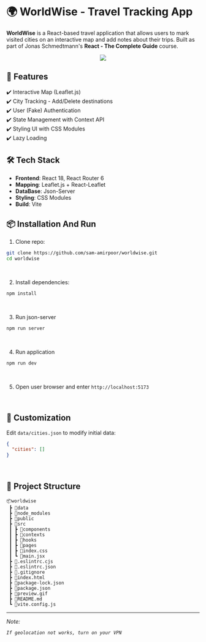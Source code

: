 # 🌍 WorldWise - Travel Tracking App

**WorldWise** is a React-based travel application that allows users to mark visited cities on an interactive map and add notes about their trips. Built as part of Jonas Schmedtmann's **React - The Complete Guide** course.

<div align="center">
  <img src="./preview.gif" />
</div>

## 🚀 Features

✔️ Interactive Map (Leaflet.js)  
✔️ City Tracking - Add/Delete destinations  
✔️ User (Fake) Authentication  
✔️ State Management with Context API  
✔️ Styling UI with CSS Modules  
✔️ Lazy Loading

## 🛠 Tech Stack

- **Frontend**: React 18, React Router 6
- **Mapping**: Leaflet.js + React-Leaflet
- **DataBase**: Json-Server
- **Styling**: CSS Modules
- **Build**: Vite

## 📦 Installation And Run

1. Clone repo:

```bash
git clone https://github.com/sam-amirpoor/worldwise.git
cd worldwise
```

<br />

2. Install dependencies:

```bash
npm install
```

<br />

3. Run json-server

```bash
npm run server
```

<br />

4. Run application

```bash
npm run dev
```

<br />

5. Open user browser and enter `http://localhost:5173`

<br />

## 🔧 Customization

Edit `data/cities.json` to modify initial data:

```json
{
  "cities": []
}
```

<br />

## 📂 Project Structure

```
📦worldwise
 ┣ 📂data
 ┣ 📂node_modules
 ┣ 📂public
 ┣ 📂src
 ┃ ┣ 📂components
 ┃ ┣ 📂contexts
 ┃ ┣ 📂hooks
 ┃ ┣ 📂pages
 ┃ ┣ 📜index.css
 ┃ ┗ 📜main.jsx
 ┣ 📜.eslintrc.cjs
 ┣ 📜.eslintrc.json
 ┣ 📜.gitignore
 ┣ 📜index.html
 ┣ 📜package-lock.json
 ┣ 📜package.json
 ┣ 📜preview.gif
 ┣ 📜README.md
 ┗ 📜vite.config.js
```

---

<em>
Note:

`If geolocation not works, turn on your VPN`
</em>
